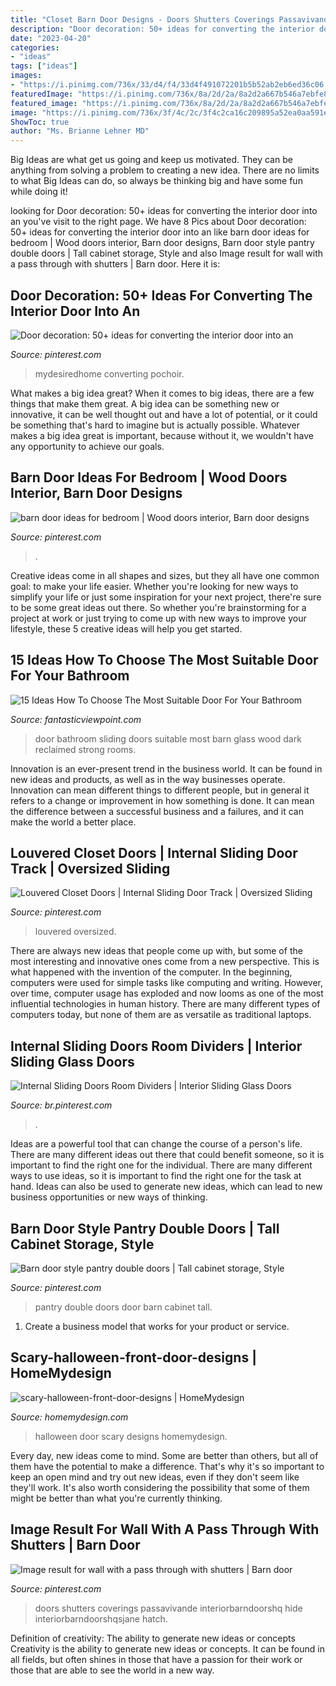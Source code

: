 ```yaml
---
title: "Closet Barn Door Designs - Doors Shutters Coverings Passavivande Interiorbarndoorshq Hide Interiorbarndoorshqsjane Hatch"
description: "Door decoration: 50+ ideas for converting the interior door into an"
date: "2023-04-20"
categories:
- "ideas"
tags: ["ideas"]
images:
- "https://i.pinimg.com/736x/33/d4/f4/33d4f491072201b5b52ab2eb6ed36c06.jpg"
featuredImage: "https://i.pinimg.com/736x/8a/2d/2a/8a2d2a667b546a7ebfe89270be7157b0.jpg"
featured_image: "https://i.pinimg.com/736x/8a/2d/2a/8a2d2a667b546a7ebfe89270be7157b0.jpg"
image: "https://i.pinimg.com/736x/3f/4c/2c/3f4c2ca16c209895a52ea0aa591e3a7f.jpg"
ShowToc: true
author: "Ms. Brianne Lehner MD"
---
```



Big Ideas are what get us going and keep us motivated. They can be anything from solving a problem to creating a new idea. There are no limits to what Big Ideas can do, so always be thinking big and have some fun while doing it!

	

		
looking for Door decoration: 50+ ideas for converting the interior door into an you've visit to the right page. We have 8 Pics about Door decoration: 50+ ideas for converting the interior door into an like barn door ideas for bedroom | Wood doors interior, Barn door designs, Barn door style pantry double doors | Tall cabinet storage, Style and also Image result for wall with a pass through with shutters | Barn door. Here it is:
		
    
## Door Decoration: 50+ Ideas For Converting The Interior Door Into An

<img loading=lazy src="https://i.pinimg.com/736x/33/d4/f4/33d4f491072201b5b52ab2eb6ed36c06.jpg" onerror="this.onerror=null;this.src='https://tse1.mm.bing.net/th?id=OIP.k_7eH_VVT0iqzVsgGUySmwHaLI&amp;pid=15.1';" alt="Door decoration: 50+ ideas for converting the interior door into an">

_Source: pinterest.com_

>mydesiredhome converting pochoir. 

	

What makes a big idea great?
When it comes to big ideas, there are a few things that make them great. A big idea can be something new or innovative, it can be well thought out and have a lot of potential, or it could be something that's hard to imagine but is actually possible. Whatever makes a big idea great is important, because without it, we wouldn't have any opportunity to achieve our goals.

    
## Barn Door Ideas For Bedroom | Wood Doors Interior, Barn Door Designs

<img loading=lazy src="https://i.pinimg.com/736x/8a/2d/2a/8a2d2a667b546a7ebfe89270be7157b0.jpg" onerror="this.onerror=null;this.src='https://tse1.mm.bing.net/th?id=OIP.Pd0NJpYp7POKPOmoBVPAxwHaLH&amp;pid=15.1';" alt="barn door ideas for bedroom | Wood doors interior, Barn door designs">

_Source: pinterest.com_

>. 

	

Creative ideas come in all shapes and sizes, but they all have one common goal: to make your life easier. Whether you're looking for new ways to simplify your life or just some inspiration for your next project, there're sure to be some great ideas out there. So whether you're brainstorming for a project at work or just trying to come up with new ways to improve your lifestyle, these 5 creative ideas will help you get started.

    
## 15 Ideas How To Choose The Most Suitable Door For Your Bathroom

<img loading=lazy src="http://www.fantasticviewpoint.com/wp-content/uploads/2016/10/Pure-Design-Interiors_Rosenberg-Residence_10.jpg.rend_.hgtvcom.1280.1920-634x951.jpeg" onerror="this.onerror=null;this.src='https://tse2.mm.bing.net/th?id=OIP.ZLxDvkt4l1ZTqcCjmlZHxAHaLH&amp;pid=15.1';" alt="15 Ideas How To Choose The Most Suitable Door For Your Bathroom">

_Source: fantasticviewpoint.com_

>door bathroom sliding doors suitable most barn glass wood dark reclaimed strong rooms. 

	

Innovation is an ever-present trend in the business world. It can be found in new ideas and products, as well as in the way businesses operate. Innovation can mean different things to different people, but in general it refers to a change or improvement in how something is done. It can mean the difference between a successful business and a failures, and it can make the world a better place.

    
## Louvered Closet Doors | Internal Sliding Door Track | Oversized Sliding

<img loading=lazy src="https://i.pinimg.com/736x/ca/d3/2d/cad32d3698431cdf6fbc329dfd961ac5.jpg" onerror="this.onerror=null;this.src='https://tse2.mm.bing.net/th?id=OIP.YKMqSNL4jAbp60-CUouSGAHaNQ&amp;pid=15.1';" alt="Louvered Closet Doors | Internal Sliding Door Track | Oversized Sliding">

_Source: pinterest.com_

>louvered oversized. 

	

There are always new ideas that people come up with, but some of the most interesting and innovative ones come from a new perspective. This is what happened with the invention of the computer. In the beginning, computers were used for simple tasks like computing and writing. However, over time, computer usage has exploded and now looms as one of the most influential technologies in human history. There are many different types of computers today, but none of them are as versatile as traditional laptops.

    
## Internal Sliding Doors Room Dividers | Interior Sliding Glass Doors

<img loading=lazy src="https://i.pinimg.com/736x/1c/c8/33/1cc8337e83f3e92e91e970b2ff08ed51.jpg" onerror="this.onerror=null;this.src='https://tse1.mm.bing.net/th?id=OIP.jhVQ3O-VpyeH5yRphw62eAHaLJ&amp;pid=15.1';" alt="Internal Sliding Doors Room Dividers | Interior Sliding Glass Doors">

_Source: br.pinterest.com_

>. 

	

Ideas are a powerful tool that can change the course of a person's life. There are many different ideas out there that could benefit someone, so it is important to find the right one for the individual. There are many different ways to use ideas, so it is important to find the right one for the task at hand. Ideas can also be used to generate new ideas, which can lead to new business opportunities or new ways of thinking.

    
## Barn Door Style Pantry Double Doors | Tall Cabinet Storage, Style

<img loading=lazy src="https://i.pinimg.com/736x/97/21/7c/97217cf63c9ba77d3ab15a609a4c9bff--style-pantry-double-doors.jpg" onerror="this.onerror=null;this.src='https://tse4.mm.bing.net/th?id=OIP.356B-mnOe-RzoEMG5jl03gHaJ3&amp;pid=15.1';" alt="Barn door style pantry double doors | Tall cabinet storage, Style">

_Source: pinterest.com_

>pantry double doors door barn cabinet tall. 

	

1. Create a business model that works for your product or service.

    
## Scary-halloween-front-door-designs | HomeMydesign

<img loading=lazy src="https://homemydesign.com/wp-content/uploads/2014/10/scary-halloween-front-door-designs.jpg" onerror="this.onerror=null;this.src='https://tse1.mm.bing.net/th?id=OIP.52nEB-wS3VSZpl5QsVijSAHaHt&amp;pid=15.1';" alt="scary-halloween-front-door-designs | HomeMydesign">

_Source: homemydesign.com_

>halloween door scary designs homemydesign. 

	

Every day, new ideas come to mind. Some are better than others, but all of them have the potential to make a difference. That's why it's so important to keep an open mind and try out new ideas, even if they don't seem like they'll work. It's also worth considering the possibility that some of them might be better than what you're currently thinking.

    
## Image Result For Wall With A Pass Through With Shutters | Barn Door

<img loading=lazy src="https://i.pinimg.com/736x/3f/4c/2c/3f4c2ca16c209895a52ea0aa591e3a7f.jpg" onerror="this.onerror=null;this.src='https://tse2.mm.bing.net/th?id=OIP.pPzIZ0_3bHOsv1bq3cze7wAAAA&amp;pid=15.1';" alt="Image result for wall with a pass through with shutters | Barn door">

_Source: pinterest.com_

>doors shutters coverings passavivande interiorbarndoorshq hide interiorbarndoorshqsjane hatch. 

	

Definition of creativity: The ability to generate new ideas or concepts
Creativity is the ability to generate new ideas or concepts. It can be found in all fields, but often shines in those that have a passion for their work or those that are able to see the world in a new way.

